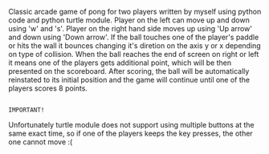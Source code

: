 Classic arcade game of pong for two players written by myself using python code and python turtle module.
Player on the left can move up and down using 'w' and 's'.
Player on the right hand side moves up using 'Up arrow' and down using 'Down arrow'.
If the ball touches one of the player's paddle or hits the wall it bounces changing it's diretion on the axis y or x depending on type of collision.
When the ball reaches the end of screen on right or left it means one of the players gets additional point, which will be then presented on the scoreboard.
After scoring, the ball will be automatically reinstated to its initial position and the game will continue until one of the players scores 8 points.

                                                                    IMPORTANT! 
Unfortunately turtle module does not support using multiple buttons at the same exact time, so if one of the players keeps the key presses, the other one cannot move :(
